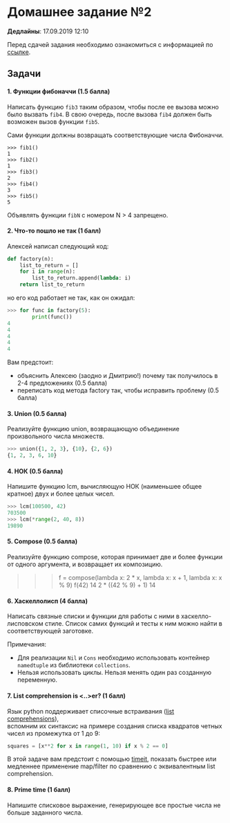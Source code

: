 # Домашнее задание №2

**Дедлайны**: 17.09.2019 12:10

Перед сдачей задания необходимо ознакомиться с информацией по 
[ссылке](https://gitlab.com/itmo-scripting-languages/python-2019/blob/master/README.md).

## Задачи

#### 1. Функции фибоначчи (1.5 балла)
Написать функцию `fib3` таким образом, чтобы после ее вызова можно было вызвать `fib4`. В свою очередь, после 
вызова `fib4` должен быть возможен вызов функции `fib5`.

Сами функции должны возвращать соответствующие числа Фибоначчи.
```
>>> fib1()
1
>>> fib2()
1
>>> fib3()
2
>>> fib4()
3
>>> fib5()
5
```


Объявлять функции `fibN` с номером N > 4 запрещено. 

#### 2. Что-то пошло не так (1 балл) 
Алексей написал следующий код:
```python
def factory(n):
    list_to_return = []
    for i in range(n):
        list_to_return.append(lambda: i)
    return list_to_return 
```
но его код работает не так, как он ожидал:
```python
>>> for func in factory(5):
        print(func())
4
4
4
4
4
```
Вам предстоит:
- объяснить Алексею (заодно и Дмитрию!) почему так получилось в 2-4 предложениях (0.5 балла)
- переписать код метода factory так, чтобы исправить проблему (0.5 балла)

#### 3. Union (0.5 балла)
Реализуйте функцию union, возвращающую объединение произвольного числа множеств.
```python
>>> union({1, 2, 3}, {10}, {2, 6})     
{1, 2, 3, 6, 10}
```
 
#### 4. НОК (0.5 балла)
Напишите функцию lcm, вычисляющую НОК (наименьшее общее кратное) двух и более
 целых чисел.
```python
>>> lcm(100500, 42) 
703500
>>> lcm(*range(2, 40, 8)) 
19890
```  
 
#### 5. Compose (0.5 балла)
Реализуйте функцию compose, которая принимает две и более функции от одного аргумента, и возвращает их композицию.
>>> f = compose(lambda x: 2 * x, lambda x: x + 1, lambda x: x % 9) 
>>> f(42)
14
>>> 2 * ((42 % 9) + 1)
14



#### 6. Хаскеллолисп (4 балла)
Написать связные списки и функции для работы с ними в хаскелло-лисповском стиле.
Список самих функций и тесты к ним можно найти в соответствующей заготовке.

Примечания:
  * Для реализации `Nil` и `Cons` необходимо использовать контейнер `namedtuple` из библиотеки `collections`.
  * Нельзя использовать циклы. Нельзя менять один раз созданную переменную.


#### 7. List comprehension is <..>er? (1 балл)
Язык python поддерживает списочные встраивания ([list comprehensions](https://docs.python.org/3/tutorial/datastructures.html#list-comprehensions)),  
вспомним их синтаксис на примере создания списка квадратов четных чисел из промежутка от 1 до 9:
```python
squares = [x**2 for x in range(1, 10) if x % 2 == 0]
```

В этой задаче вам предстоит с помощью  [timeit](https://docs.python.org/3.7/library/timeit.html), показать быстрее или медленнее
применение map/filter по сравнению с эквивалентным list comprehension. 

#### 8. Prime time (1 балл)
Напишите списковое выражение, генерирующее все простые числа не больше заданного числа.